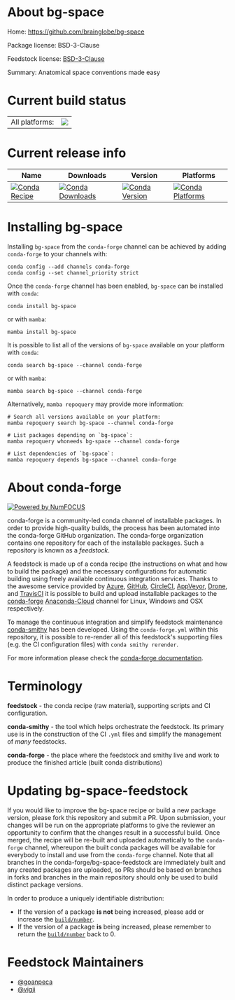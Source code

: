 About bg-space
==============

Home: https://github.com/brainglobe/bg-space

Package license: BSD-3-Clause

Feedstock license: [BSD-3-Clause](https://github.com/conda-forge/bg-space-feedstock/blob/main/LICENSE.txt)

Summary: Anatomical space conventions made easy

Current build status
====================


<table><tr><td>All platforms:</td>
    <td>
      <a href="https://dev.azure.com/conda-forge/feedstock-builds/_build/latest?definitionId=15248&branchName=main">
        <img src="https://dev.azure.com/conda-forge/feedstock-builds/_apis/build/status/bg-space-feedstock?branchName=main">
      </a>
    </td>
  </tr>
</table>

Current release info
====================

| Name | Downloads | Version | Platforms |
| --- | --- | --- | --- |
| [![Conda Recipe](https://img.shields.io/badge/recipe-bg--space-green.svg)](https://anaconda.org/conda-forge/bg-space) | [![Conda Downloads](https://img.shields.io/conda/dn/conda-forge/bg-space.svg)](https://anaconda.org/conda-forge/bg-space) | [![Conda Version](https://img.shields.io/conda/vn/conda-forge/bg-space.svg)](https://anaconda.org/conda-forge/bg-space) | [![Conda Platforms](https://img.shields.io/conda/pn/conda-forge/bg-space.svg)](https://anaconda.org/conda-forge/bg-space) |

Installing bg-space
===================

Installing `bg-space` from the `conda-forge` channel can be achieved by adding `conda-forge` to your channels with:

```
conda config --add channels conda-forge
conda config --set channel_priority strict
```

Once the `conda-forge` channel has been enabled, `bg-space` can be installed with `conda`:

```
conda install bg-space
```

or with `mamba`:

```
mamba install bg-space
```

It is possible to list all of the versions of `bg-space` available on your platform with `conda`:

```
conda search bg-space --channel conda-forge
```

or with `mamba`:

```
mamba search bg-space --channel conda-forge
```

Alternatively, `mamba repoquery` may provide more information:

```
# Search all versions available on your platform:
mamba repoquery search bg-space --channel conda-forge

# List packages depending on `bg-space`:
mamba repoquery whoneeds bg-space --channel conda-forge

# List dependencies of `bg-space`:
mamba repoquery depends bg-space --channel conda-forge
```


About conda-forge
=================

[![Powered by
NumFOCUS](https://img.shields.io/badge/powered%20by-NumFOCUS-orange.svg?style=flat&colorA=E1523D&colorB=007D8A)](https://numfocus.org)

conda-forge is a community-led conda channel of installable packages.
In order to provide high-quality builds, the process has been automated into the
conda-forge GitHub organization. The conda-forge organization contains one repository
for each of the installable packages. Such a repository is known as a *feedstock*.

A feedstock is made up of a conda recipe (the instructions on what and how to build
the package) and the necessary configurations for automatic building using freely
available continuous integration services. Thanks to the awesome service provided by
[Azure](https://azure.microsoft.com/en-us/services/devops/), [GitHub](https://github.com/),
[CircleCI](https://circleci.com/), [AppVeyor](https://www.appveyor.com/),
[Drone](https://cloud.drone.io/welcome), and [TravisCI](https://travis-ci.com/)
it is possible to build and upload installable packages to the
[conda-forge](https://anaconda.org/conda-forge) [Anaconda-Cloud](https://anaconda.org/)
channel for Linux, Windows and OSX respectively.

To manage the continuous integration and simplify feedstock maintenance
[conda-smithy](https://github.com/conda-forge/conda-smithy) has been developed.
Using the ``conda-forge.yml`` within this repository, it is possible to re-render all of
this feedstock's supporting files (e.g. the CI configuration files) with ``conda smithy rerender``.

For more information please check the [conda-forge documentation](https://conda-forge.org/docs/).

Terminology
===========

**feedstock** - the conda recipe (raw material), supporting scripts and CI configuration.

**conda-smithy** - the tool which helps orchestrate the feedstock.
                   Its primary use is in the construction of the CI ``.yml`` files
                   and simplify the management of *many* feedstocks.

**conda-forge** - the place where the feedstock and smithy live and work to
                  produce the finished article (built conda distributions)


Updating bg-space-feedstock
===========================

If you would like to improve the bg-space recipe or build a new
package version, please fork this repository and submit a PR. Upon submission,
your changes will be run on the appropriate platforms to give the reviewer an
opportunity to confirm that the changes result in a successful build. Once
merged, the recipe will be re-built and uploaded automatically to the
`conda-forge` channel, whereupon the built conda packages will be available for
everybody to install and use from the `conda-forge` channel.
Note that all branches in the conda-forge/bg-space-feedstock are
immediately built and any created packages are uploaded, so PRs should be based
on branches in forks and branches in the main repository should only be used to
build distinct package versions.

In order to produce a uniquely identifiable distribution:
 * If the version of a package **is not** being increased, please add or increase
   the [``build/number``](https://docs.conda.io/projects/conda-build/en/latest/resources/define-metadata.html#build-number-and-string).
 * If the version of a package **is** being increased, please remember to return
   the [``build/number``](https://docs.conda.io/projects/conda-build/en/latest/resources/define-metadata.html#build-number-and-string)
   back to 0.

Feedstock Maintainers
=====================

* [@goanpeca](https://github.com/goanpeca/)
* [@vigji](https://github.com/vigji/)

